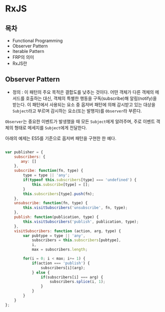 # RxJS

## 목차
- Functional Programming
- Observer Pattern
- Iterable Pattern
- FRP의 의미
- RxJS란

## Observer Pattern

- 정의 : 이 패턴의 주요 목적은 결합도를 낮추는 것이다. 어떤 객체가 다른 객체의 메서드를 호출하는 대신, 객체의 특별한 행동을 구독(subscribe)해 알림(notify)을 받는다.
이 패턴에서 사용되는 요소 중 옵저버 패턴에 의해 감시받고 있는 대상을 `Subject`라고 부르며 감시하는 요소(또는 발행자)를 `Observer`라 부른다.

`Observer`는 중요한 이벤트가 발생했을 때 모든 `Subject`에게 알려주며, 주로 이벤트 객체의 형태로 메세지를 `Subject`에게 전달한다.


아래의 예제는 ES5를 기준으로 옵저버 패턴을 구현한 한 예다.
```javascript

var publisher = {
    subscribers: {
       any: []
    },
    subscribe: function(fn, type) {
        type = type || 'any';
        if(typeof this.subscribers[type] === 'undefined') {
            this.subscribe[type] = [];
        }
        this.subscribers[type].push(fn);
    },
    unsubscribe: function(fn, type) {
        this.visitSubscribers('unsubscribe', fn, type);
    },
    publish: function(publication, type) {
        this.visitSubscribers('publish', publication, type);
    },
    visitSubscribers: function (action, arg, type) {
        var pubtype = type || 'any',
            subscribers = this.subscribers[pubtype],
            i,
            max = subscribers.length;

        for(i = 0; i < max; i+= 1) {
            if(action === 'publish') {
                subscribers[i](arg);
            } else {
                if(subscribers[i] === arg) {
                    subscribers.splice(i, 1);
                }
            }
        }
    }
};

```